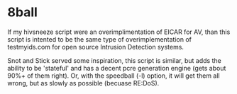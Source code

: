 8ball
=====

If my hivsneeze script were an overimplimentation of EICAR for AV, than this script is intented to be the same type of overimplementation of testmyids.com for open source Intrusion Detection systems.

Snot and Stick served some inspiration, this script is similar, but adds the ability to be 'stateful' and has a decent pcre generation engine (gets about 90%+ of them right). Or, with the speedball (-l) option, it will get them all wrong, but as slowly as possible (becuase RE:DoS).
